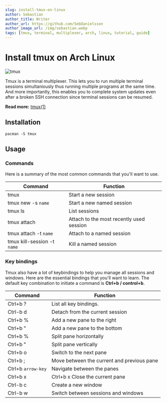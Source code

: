 ```yaml
---
slug: install-tmux-on-linux
author: Sebastian
author_title: Writer
author_url: https://github.com/SebDanielsson
author_image_url: /img/sebastian.webp
tags: [tmux, terminal, multiplexer, arch, linux, tutorial, guide]
---
```


# Install tmux on Arch Linux

![tmux](/img/tmux.webp)

Tmux is a terminal multiplexer. This lets you to run multiple terminal sessions simultaniously thus running multiple programs at the same time. And more importantly, this enables you to complete system updates even after a broken SSH connection since terminal sessions can be resumed.

<!--truncate-->

**Read more:** [tmux(1)](https://man7.org/linux/man-pages/man1/tmux.1.html)

## Installation
```shell
pacman -S tmux
```

## Usage

### Commands
Here is a summary of the most common commands that you'll want to use.

| Command                     | Function                                 |
| --------------------------- | ---------------------------------------- |
| tmux                        | Start a new session                      |
| tmux new -s `name`          | Start a new named session                |
| tmux ls                     | List sessions                            |
| tmux attach                 | Attach to the most recently used session |
| tmux attach -t `name`       | Attach to a named session                |
| tmux kill-session -t `name` | Kill a named session                     |

### Key bindings
Tmux also have a lot of keybindings to help you manage all sessions and windows. Here are the essential bindings that you'll want to learn. The default key combination to initiate a command is **Ctrl+b / control+b**.

| Command  | Function                                   |
| -------- | ------------------------------------------ |
| Ctrl+b ? | List all key bindings.                     |
| Ctrl-b d | Detach from the current session            |
| Ctrl+b % | Add a new pane to the right                |
| Ctrl+b " | Add a new pane to the bottom               |
| Ctrl+b % | Split pane horizontally                    |
| Ctrl+b " | Split pane vertically                      |
| Ctrl+b o | Switch to the next pane                    |
| Ctrl+b ; | Move between the current and previous pane |
| Ctrl+b `arrow-key` | Navigate between the panes       |
| Ctrl+b x | Ctrl+b x Close the current pane            |
| Ctrl-b c | Create a new window                        |
| Ctrl-b w | Switch between sessions and windows        |
